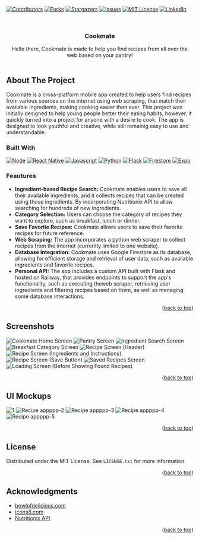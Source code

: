 <!-- Improved compatibility of back to top link: See: https://github.com/othneildrew/Best-README-Template/pull/73 -->
<a name="readme-top"></a>
<!-- PROJECT SHIELDS -->
<!--
*** I'm using markdown "reference style" links for readability.
*** Reference links are enclosed in brackets [ ] instead of parentheses ( ).
*** See the bottom of this document for the declaration of the reference variables
*** for contributors-url, forks-url, etc. This is an optional, concise syntax you may use.
*** https://www.markdownguide.org/basic-syntax/#reference-style-links
-->
[![Contributors][contributors-shield]][contributors-url]
[![Forks][forks-shield]][forks-url]
[![Stargazers][stars-shield]][stars-url]
[![Issues][issues-shield]][issues-url]
[![MIT License][license-shield]][license-url]
[![LinkedIn][linkedin-shield]][linkedin-url]



<!-- PROJECT LOGO -->
<br />

<h3 align="center">Cookmate</h3>

  <p align="center">
    Hello there, Cookmate is made to help you find recipes from all over the web based on your pantry!
    <br />
    <br />
  </p>
</div>

<!-- ABOUT THE PROJECT -->
## About The Project
Cookmate is a cross-platform mobile app created to help users find recipes from various sources on the internet using web scraping, that match their available ingredients, making cooking easier then ever. This project was initially designed to help young people better their eating habits, however, it quickly turned into a project for anyone with a desire to cook. The app is designed to look youthful and creative, while still remainig easy to use and understandable.

### Built With

[![Node][Node.js]][Node-url] [![React Native][React-Native]][React-url] [![Javascript][Javascript]][Javascript-url] [![Python][Python]][Python-url] [![Flask][Flask]][Flask-url] [![Firestore][Firestore]][Firestore-url] [![Expo][Expo]][Expo-url]

### Feautures
- __Ingredient-based Recipe Search:__ Cookmate enables users to save all their available ingredients, and it collects recipes that can be created using those ingredients. By incorporating Nutritionix API to allow searching for hundreds of new ingredients.
- __Category Selection:__ Users can choose the category of recipes they want to explore, such as breakfast, lunch or dinner.
- __Save Favorite Recipes:__ Cookmate allows users to save their favorite recipes for future reference.
- __Web Scraping:__ The app incorporates a python web scraper to collect recipes from the internet (currently limited to one website).
- __Database Integration:__ Cookmate uses Google Firestore as its database, allowing for efficient storage and retrieval of user data, such as available ingredients and favorite recipes.
- __Personal API:__ The app includes a custom API built with Flask and hosted on Railway, that provides endpoints to support the app's functionality, such as executing theweb scraper, retrieving user ingredients and filtering recipes based on them, as well as managing some database interactions.
<p align="right">(<a href="#readme-top">back to top</a>)</p>

<!-- GETTING STARTED -->
## Screenshots
![Cookmate Home Screen](https://github.com/valeria-gonzalez/recipeApp/assets/71797910/16535773-8252-4dc2-ab88-151f66e938b5)
![Pantry Screen](https://github.com/valeria-gonzalez/recipeApp/assets/71797910/de9bfb78-d0a5-49b7-8698-372a312f10b6)
![Ingredient Search Screen](https://github.com/valeria-gonzalez/recipeApp/assets/71797910/fbd3c484-8a09-4269-91f7-d12012f5c5c8)
![Breakfast Category Screen](https://github.com/valeria-gonzalez/recipeApp/assets/71797910/2ad4491c-1fa9-4a03-a416-ee5799983dd0)
![Recipe Screen (Header)](https://github.com/valeria-gonzalez/recipeApp/assets/71797910/7e80605c-702a-4f93-9765-5d76d798d482)
![Recipe Screen (Ingredients and Instructions)](https://github.com/valeria-gonzalez/recipeApp/assets/71797910/8fda4496-a304-410a-bd1e-152475c006b7)
![Recipe Screen (Save Button)](https://github.com/valeria-gonzalez/recipeApp/assets/71797910/43731a58-d40b-40af-bfc3-729fefc1ca30)
![Saved Recipes Screen](https://github.com/valeria-gonzalez/recipeApp/assets/71797910/4d4fd368-ef7f-4c2f-ac10-628dc43d68e1)
![Loading Screen (Before Showing Found Recipes)](https://github.com/valeria-gonzalez/recipeApp/assets/71797910/ca898389-680f-4c10-86ef-1d35d5248adb)
<p align="right">(<a href="#readme-top">back to top</a>)</p>

<!-- USAGE EXAMPLES -->
## UI Mockups
![1](https://github.com/valeria-gonzalez/recipeApp/assets/71797910/d50be408-aac6-4203-855c-85ea8cdc5b37)
![Recipe appppp-2](https://github.com/valeria-gonzalez/recipeApp/assets/71797910/13ab6536-1997-42f6-b364-b1e21f05c1da)
![Recipe appppp-3](https://github.com/valeria-gonzalez/recipeApp/assets/71797910/d139ea82-1122-40bf-9fa8-649f18b5b514)
![Recipe appppp-4](https://github.com/valeria-gonzalez/recipeApp/assets/71797910/640940f9-0f81-463f-b79b-ead9569e4343)
![Recipe appppp-5](https://github.com/valeria-gonzalez/recipeApp/assets/71797910/d9ba47eb-5c2d-400b-a149-c9bbd925a339)
<p align="right">(<a href="#readme-top">back to top</a>)</p>

<!-- LICENSE -->
## License

Distributed under the MIT License. See `LICENSE.txt` for more information.

<p align="right">(<a href="#readme-top">back to top</a>)</p>

<!-- ACKNOWLEDGMENTS -->
## Acknowledgments
* [bowlofdelicious.com](https://www.bowlofdelicious.com/)
* [icons8.com](https://icons8.com/illustrations)
* [Nutritionix API](https://www.nutritionix.com/)

<p align="right">(<a href="#readme-top">back to top</a>)</p>



<!-- MARKDOWN LINKS & IMAGES -->
<!-- https://www.markdownguide.org/basic-syntax/#reference-style-links -->
[contributors-shield]: https://img.shields.io/github/contributors/valeria-gonzalez/recipeApp.svg?style=for-the-badge
[contributors-url]: https://github.com/valeria-gonzalez/recipeApp/graphs/contributors
[forks-shield]: https://img.shields.io/github/forks/valeria-gonzalez/recipeApp.svg?style=for-the-badge
[forks-url]: https://github.com/valeria-gonzalez/recipeApp/network/members
[stars-shield]: https://img.shields.io/github/stars/valeria-gonzalez/recipeApp.svg?style=for-the-badge
[stars-url]: https://github.com/valeria-gonzalez/recipeApp/stargazers
[issues-shield]: https://img.shields.io/github/issues/valeria-gonzalez/recipeApp.svg?style=for-the-badge
[issues-url]: https://github.com/valeria-gonzalez/recipeApp/issues
[license-shield]: https://img.shields.io/github/license/valeria-gonzalez/recipeApp.svg?style=for-the-badge
[license-url]: https://github.com/valeria-gonzalez/recipeApp/blob/master/LICENSE.txt
[linkedin-shield]: https://img.shields.io/badge/-LinkedIn-black.svg?style=for-the-badge&logo=linkedin&colorB=555
[linkedin-url]: https://linkedin.com/in/valeria-gonzalez-segura
[product-screenshot]: images/screenshot.png
[Node.js]: https://img.shields.io/badge/node.js-green?style=for-the-badge&logo=node.js&logoColor=white
[Node-url]: https://nodejs.org/en
[React-Native]: https://img.shields.io/badge/React-native-20232A?style=for-the-badge&logo=react&logoColor=61DAFB
[React-url]: https://reactnative.dev/
[Javascript]: https://img.shields.io/badge/Javascript-black?style=for-the-badge&logo=javascript&logoColor=yellow
[Javascript-url]: https://www.javascript.com/
[Python]: https://img.shields.io/badge/Python-blue?style=for-the-badge&logo=python&logoColor=white
[Python-url]: https://www.python.org/
[Flask]: https://img.shields.io/badge/Flask-black?style=for-the-badge&logo=flask&logoColor=white
[Flask-url]: https://flask.palletsprojects.com/en/2.3.x/
[Firestore]: https://img.shields.io/badge/Firestore-blue?style=for-the-badge&logo=firebase&logoColor=yellow
[Firestore-url]: https://firebase.google.com/docs/firestore
[Expo]: https://img.shields.io/badge/Expo-black?style=for-the-badge&logo=expo&logoColor=white
[Expo-url]: https://docs.expo.dev/?utm_source=google&utm_medium=cpc&utm_content=performancemax&gclid=CjwKCAjwyqWkBhBMEiwAp2yUFlIy2iexdm_qLWLUfa4yVFpK1Vf48XGSmdgDCmZeUKzWcdYDTdM1yxoCpGAQAvD_BwE
